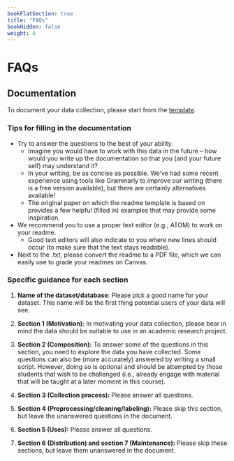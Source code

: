 ```yaml
---
bookFlatSection: true
title: "FAQs"
bookHidden: false
weight: 4
---
```


# FAQs

## Documentation

To document your data collection, please start from the [template](http://tilburgsciencehub.com/workflow/documenting-data/).

### Tips for filling in the documentation
-	Try to answer the questions to the best of your ability.
    - Imagine you would have to work with this data in the future – how would you write up the documentation so that you (and your future self) may understand it?
    - In your writing, be as concise as possible. We’ve had some recent experience using tools like Grammarly to improve our writing (there is a free version available), but there are certainly alternatives available!
    - The original paper on which the readme template is based on provides a few helpful (filled in) examples that may provide some inspiration.
- We recommend you to use a proper text editor (e.g., ATOM) to work on your readme.
    - Good text editors will also indicate to you where new lines should occur (to make sure that the text stays readable).
- Next to the .txt, please convert the readme to a PDF file, which we can easily use to grade your readmes on Canvas.

### Specific guidance for each section
1. __Name of the dataset/database__:
Please pick a good name for your dataset. This name will be the first thing potential users of your data will see.

2. __Section 1 (Motivation):__
In motivating your data collection, please bear in mind the data should be suitable to use in an academic research project.

3. __Section 2 (Composition):__
To answer some of the questions in this section, you need to explore the data you have collected. Some questions can also be (more accurately) answered by writing a small script. However, doing so is optional and should be attempted by those students that wish to be challenged (i.e., already engage with material that will be taught at a later moment in this course).

4. __Section 3 (Collection process):__
Please answer all questions.

5. __Section 4 (Preprocessing/cleaning/labeling):__ Please skip this section, but leave the unanswered questions in the document.

6. __Section 5 (Uses):__
Please answer all questions.

7. __Section 6 (Distribution) and section 7 (Maintenance):__ Please skip these sections, but leave them unanswered in the document.
